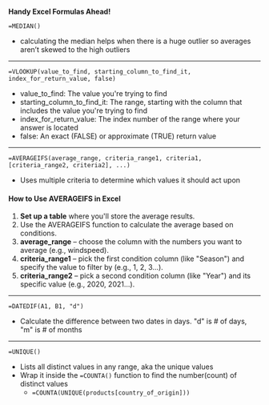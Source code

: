 **Handy Excel Formulas Ahead!**

```=MEDIAN()```
* calculating the median helps when there is a huge outlier so averages aren’t skewed to the high outliers 

---

```=VLOOKUP(value_to_find, starting_column_to_find_it, index_for_return_value, false)```

*  value_to_find: The value you're trying to find
*  starting_column_to_find_it: The range, starting with the column that includes the value you're trying to find
*  index_for_return_value: The index number of the range where your answer is located
*  false: An exact (FALSE) or approximate (TRUE) return value

---

```=AVERAGEIFS(average_range, criteria_range1, criteria1, [criteria_range2, criteria2], ...)```
* Uses multiple criteria to determine which values it should act upon
#### How to Use AVERAGEIFS in Excel
1. **Set up a table** where you'll store the average results.
2. Use the AVERAGEIFS function to calculate the average based on conditions.
3. **average_range** – choose the column with the numbers you want to average (e.g., windspeed).
4. **criteria_range1** – pick the first condition column (like "Season") and specify the value to filter by (e.g., 1, 2, 3...).
5. **criteria_range2** – pick a second condition column (like "Year") and its specific value (e.g., 2020, 2021...).

---

```=DATEDIF(A1, B1, "d")``` 
* Calculate the difference between two dates in days. "d" is # of days, "m" is # of months

---

```=UNIQUE()```
* Lists all distinct values in any range, aka the unique values
* Wrap it inside the ```=COUNTA()``` function to find the number(count) of distinct values 
  * ```=COUNTA(UNIQUE(products[country_of_origin]))```